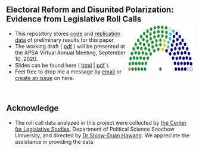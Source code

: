 
## Electoral Reform and Disunited Polarization: <br> Evidence from Legislative Roll Calls <img src="slides/images/LY_logo.svg" width="180" height= "130" align="right" /> <br />  

- This repository stores [code]() and [replication data](https://raw.githack.com/davidycliao/erdp/master/data/out.estimates_binIRT.csv) of preliminary results for this paper. 
- The working draft ( [pdf](https://raw.githack.com/davidycliao/erdp/master/paper/David-YCLIAO-POPE-Feb-24.pdf) ) will be presented at the APSA Virtual Annual Meeting, September 10, 2020. 
- Slides can be found here ( [html](https://raw.githack.com/davidycliao/erdp/master/slides/slides.html) | [pdf](https://raw.githack.com/davidycliao/erdp/master/slides/slides.pdf) ).
- Feel free to drop me a message by [email](https://github.com/davidycliao) or [create an issue](https://github.com/davidycliao/erdp/issues) on here. 

<br />




## Acknowledge 

- The roll call data analyzed in this project were collected by [the Center for Legislative Studies](http://cls.idc.scu.edu.tw/), Department of Political Science Soochow University, and directed by [Dr Shiow-Duan Hawang](https://ahrccfc.weebly.com/shiow-duan-hawang.html). We appreciate the assistance in providing the data. 


